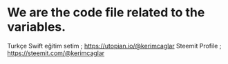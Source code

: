 # We are the code file related to the variables.

Turkçe Swift eğitim setim ; 
https://utopian.io/@kerimcaglar
Steemit Profile ; 
https://steemit.com/@kerimcaglar
